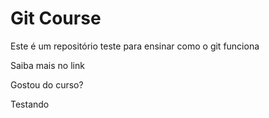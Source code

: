 # Git Course

Este é um repositório teste para ensinar como o git funciona

Saiba mais no link

Gostou do curso?

Testando
